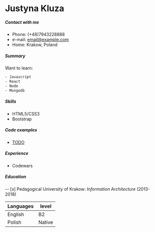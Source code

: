# **Justyna Kluza**

##### Contact with me  
- Phone: (+48)7943228888
- e-mail: [email@example.com](mailto:email@example.com) 
- Home: Krakow, Poland

##### Summary 

Want to learn:

```sh
- Javascript
- React
- Node
- Mongodb
```

##### Skills
- HTML5/CSS3
- Bootstrap

##### Code examples
* [TODO](https://github.com/justynakluza)

##### Experience
- Codewars

##### Education
-- [x] Pedagogical University of Krakow: *Information Architecture* (2013-2018)

Languages | level
------------ | -------------
English | B2
Polish | Native
